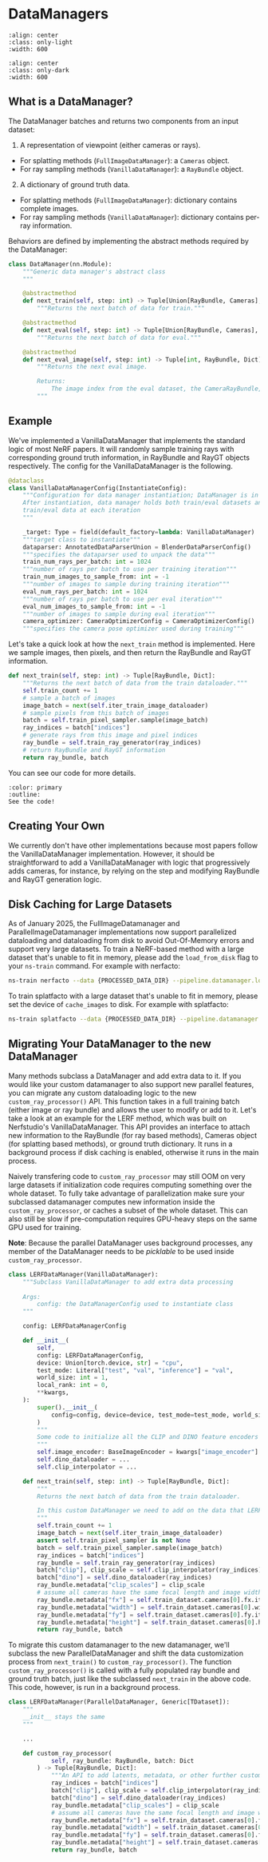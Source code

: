 # DataManagers

```{image} imgs/pipeline_datamanager-light.png
:align: center
:class: only-light
:width: 600
```

```{image} imgs/pipeline_datamanager-dark.png
:align: center
:class: only-dark
:width: 600
```

## What is a DataManager?


The DataManager batches and returns two components from an input dataset:
1. A representation of viewpoint (either cameras or rays).
  - For splatting methods (`FullImageDataManager`): a `Cameras` object.
  - For ray sampling methods (`VanillaDataManager`): a `RayBundle` object.
2. A dictionary of ground truth data.
  - For splatting methods (`FullImageDataManager`): dictionary contains complete images.
  - For ray sampling methods (`VanillaDataManager`): dictionary contains per-ray information.

Behaviors are defined by implementing the abstract methods required by the DataManager:

```python
class DataManager(nn.Module):
    """Generic data manager's abstract class
    """

    @abstractmethod
    def next_train(self, step: int) -> Tuple[Union[RayBundle, Cameras], Dict]:
        """Returns the next batch of data for train."""

    @abstractmethod
    def next_eval(self, step: int) -> Tuple[Union[RayBundle, Cameras], Dict]:
        """Returns the next batch of data for eval."""

    @abstractmethod
    def next_eval_image(self, step: int) -> Tuple[int, RayBundle, Dict]:
        """Returns the next eval image.

        Returns:
            The image index from the eval dataset, the CameraRayBundle, and the RayGT dictionary.
        """
```

## Example

We've implemented a VanillaDataManager that implements the standard logic of most NeRF papers. It will randomly sample training rays with corresponding ground truth information, in RayBundle and RayGT objects respectively. The config for the VanillaDataManager is the following.

```python
@dataclass
class VanillaDataManagerConfig(InstantiateConfig):
    """Configuration for data manager instantiation; DataManager is in charge of keeping the train/eval dataparsers;
    After instantiation, data manager holds both train/eval datasets and is in charge of returning unpacked
    train/eval data at each iteration
    """

    _target: Type = field(default_factory=lambda: VanillaDataManager)
    """target class to instantiate"""
    dataparser: AnnotatedDataParserUnion = BlenderDataParserConfig()
    """specifies the dataparser used to unpack the data"""
    train_num_rays_per_batch: int = 1024
    """number of rays per batch to use per training iteration"""
    train_num_images_to_sample_from: int = -1
    """number of images to sample during training iteration"""
    eval_num_rays_per_batch: int = 1024
    """number of rays per batch to use per eval iteration"""
    eval_num_images_to_sample_from: int = -1
    """number of images to sample during eval iteration"""
    camera_optimizer: CameraOptimizerConfig = CameraOptimizerConfig()
    """specifies the camera pose optimizer used during training"""
```

Let's take a quick look at how the `next_train` method is implemented. Here we sample images, then pixels, and then return the RayBundle and RayGT information.

```python
def next_train(self, step: int) -> Tuple[RayBundle, Dict]:
    """Returns the next batch of data from the train dataloader."""
    self.train_count += 1
    # sample a batch of images
    image_batch = next(self.iter_train_image_dataloader)
    # sample pixels from this batch of images
    batch = self.train_pixel_sampler.sample(image_batch)
    ray_indices = batch["indices"]
    # generate rays from this image and pixel indices
    ray_bundle = self.train_ray_generator(ray_indices)
    # return RayBundle and RayGT information
    return ray_bundle, batch
```

You can see our code for more details.

```{button-link} https://github.com/nerfstudio-project/nerfstudio/blob/main/nerfstudio/data/datamanagers/base_datamanager.py
:color: primary
:outline:
See the code!
```

## Creating Your Own

We currently don't have other implementations because most papers follow the VanillaDataManager implementation. However, it should be straightforward to add a VanillaDataManager with logic that progressively adds cameras, for instance, by relying on the step and modifying RayBundle and RayGT generation logic.

## Disk Caching for Large Datasets
As of January 2025, the FullImageDatamanager and ParallelImageDatamanager implementations now support parallelized dataloading and dataloading from disk to avoid Out-Of-Memory errors and support very large datasets. To train a NeRF-based method with a large dataset that's unable to fit in memory, please add the `load_from_disk` flag to your `ns-train` command. For example with nerfacto:
```bash
ns-train nerfacto --data {PROCESSED_DATA_DIR} --pipeline.datamanager.load_from_disk
```

To train splatfacto with a large dataset that's unable to fit in memory, please set the device of `cache_images` to disk. For example with splatfacto:
```bash
ns-train splatfacto --data {PROCESSED_DATA_DIR} --pipeline.datamanager.cache_images disk
```

## Migrating Your DataManager to the new DataManager 
Many methods subclass a DataManager and add extra data to it. If you would like your custom datamanager to also support new parallel features, you can migrate any custom dataloading logic to the new `custom_ray_processor()` API. This function takes in a full training batch (either image or ray bundle) and allows the user to modify or add to it. Let's take a look at an example for the LERF method, which was built on Nerfstudio's VanillaDataManager. This API provides an interface to attach new information to the RayBundle (for ray based methods), Cameras object (for splatting based methods), or ground truth dictionary. It runs in a background process if disk caching is enabled, otherwise it runs in the main process.

Naively transfering code to `custom_ray_processor` may still OOM on very large datasets if initialization code requires computing something over the whole dataset. To fully take advantage of parallelization make sure your subclassed datamanager computes new information inside the `custom_ray_processor`, or caches a subset of the whole dataset. This can also still be slow if pre-computation requires GPU-heavy steps on the same GPU used for training.

**Note**: Because the parallel DataManager uses background processes, any member of the DataManager needs to be *picklable* to be used inside `custom_ray_processor`.

```python
class LERFDataManager(VanillaDataManager):
    """Subclass VanillaDataManager to add extra data processing
    
    Args:
        config: the DataManagerConfig used to instantiate class
    """

    config: LERFDataManagerConfig

    def __init__(
        self,
        config: LERFDataManagerConfig,
        device: Union[torch.device, str] = "cpu",
        test_mode: Literal["test", "val", "inference"] = "val",
        world_size: int = 1,
        local_rank: int = 0,
        **kwargs,
    ):
        super().__init__(
            config=config, device=device, test_mode=test_mode, world_size=world_size, local_rank=local_rank, **kwargs
        )
        """
        Some code to initialize all the CLIP and DINO feature encoders
        """
        self.image_encoder: BaseImageEncoder = kwargs["image_encoder"]
        self.dino_dataloader = ...
        self.clip_interpolator = ...

    def next_train(self, step: int) -> Tuple[RayBundle, Dict]:
        """
        Returns the next batch of data from the train dataloader.

        In this custom DataManager we need to add on the data that LERF needs, namely CLIP and DINO features
        """
        self.train_count += 1
        image_batch = next(self.iter_train_image_dataloader)
        assert self.train_pixel_sampler is not None
        batch = self.train_pixel_sampler.sample(image_batch)
        ray_indices = batch["indices"]
        ray_bundle = self.train_ray_generator(ray_indices)
        batch["clip"], clip_scale = self.clip_interpolator(ray_indices)
        batch["dino"] = self.dino_dataloader(ray_indices)
        ray_bundle.metadata["clip_scales"] = clip_scale
        # assume all cameras have the same focal length and image width
        ray_bundle.metadata["fx"] = self.train_dataset.cameras[0].fx.item()
        ray_bundle.metadata["width"] = self.train_dataset.cameras[0].width.item()
        ray_bundle.metadata["fy"] = self.train_dataset.cameras[0].fy.item()
        ray_bundle.metadata["height"] = self.train_dataset.cameras[0].height.item()
        return ray_bundle, batch
```

To migrate this custom datamanager to the new datamanager, we'll subclass the new ParallelDataManager and shift the data customization process from `next_train()` to `custom_ray_processor()`. 
The function `custom_ray_processor()` is called with a fully populated ray bundle and ground truth batch, just like the subclassed `next_train` in the above code. This code, however, is run in a background process.

```python
class LERFDataManager(ParallelDataManager, Generic[TDataset]):
    """
    __init__ stays the same
    """

    ...

    def custom_ray_processor(
            self, ray_bundle: RayBundle, batch: Dict
        ) -> Tuple[RayBundle, Dict]:
            """An API to add latents, metadata, or other further customization to the RayBundle dataloading process that is parallelized."""
            ray_indices = batch["indices"]
            batch["clip"], clip_scale = self.clip_interpolator(ray_indices)
            batch["dino"] = self.dino_dataloader(ray_indices)
            ray_bundle.metadata["clip_scales"] = clip_scale
            # assume all cameras have the same focal length and image width
            ray_bundle.metadata["fx"] = self.train_dataset.cameras[0].fx.item()
            ray_bundle.metadata["width"] = self.train_dataset.cameras[0].width.item()
            ray_bundle.metadata["fy"] = self.train_dataset.cameras[0].fy.item()
            ray_bundle.metadata["height"] = self.train_dataset.cameras[0].height.item()
            return ray_bundle, batch
```
